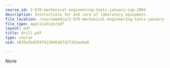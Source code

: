 ```yaml
---
course_id: 2-670-mechanical-engineering-tools-january-iap-2004
description: Instructions for and care of laboratory equipment.
file_location: /coursemedia/2-670-mechanical-engineering-tools-january-iap-2004/a935e2bd259f813646107327352ea5a6_drill.pdf
file_type: application/pdf
layout: pdf
title: drill.pdf
type: course
uid: a935e2bd259f813646107327352ea5a6

---
```

None